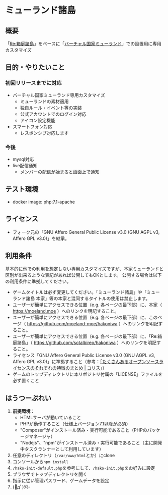 # ミューランド諸島

## 概要

「[Re:箱庭諸島](https://github.com/Sotalbireo/hakoniwa)」をベースに「[バーチャル国家ミューランド](https://moeland.moe/)」での設置用に専用カスタマイズ

## 目的・やりたいこと

### 初回リリースまでに対応
* バーチャル国家ミューランド専用カスタマイズ
	* ミューランドの素材適用
	* 独自ルール・イベント等の実装
	* 公式アカウントでのログイン対応
	* アイコン設定機能
* スマートフォン対応
	* レスポンシブ対応します
	
### 今後
* mysql対応
* live配信通知
	* メンバーの配信が始まると画面上で通知

## テスト環境

* docker image: php:7.1-apache
	
## ライセンス

* フォーク元の「GNU Affero General Public License v3.0 (GNU AGPL v3, Affero GPL v3.0)」を継承。

## 利用条件

基本的に他での利用を想定しない専用カスタマイズですが、本家ミューランドと区別が出来るような表記があれば公開してもOKとします。
公開する場合は以下の利用条件に準拠してください。

* ゲームタイトルは必ず変更してください。「ミューランド諸島」や「ミューランド諸島 本家」等の本家と混同するタイトルの使用は禁止します。
* ユーザーが簡単にアクセスできる位置（e.g. 各ページの最下部）に、本家（ https://moeland.moe ）へのリンクを明記すること。 
* ユーザーが簡単にアクセスできる位置（e.g. 各ページの最下部）に、このページ（ https://github.com/moeland-moe/hakoniwa ）へのリンクを明記すること。
* ユーザーが簡単にアクセスできる位置（e.g. 各ページの最下部）に、「Re:箱庭諸島」（ https://github.com/sotalbireo/hakoniwa ）へのリンクを明記すること。
* ライセンス「GNU Affero General Public License v3.0 (GNU AGPL v3, Affero GPL v3.0)」に準拠すること（参考：[「たくさんあるオープンソースライセンスのそれぞれの特徴のまとめ | コリス」](https://coliss.com/articles/build-websites/operation/work/choose-a-license-by-github.html#h210)）
* ゲームのトップディレクトリに本リポジトリ付属の「LICENSE」ファイルを必ず置くこと

## はうつーぷれい

1. **前提環境**：
	* HTMLサーバが動いていること
	* PHPが動作すること（仕様上バージョン7.1以降が必須）
	* "Composer"がインストール済み・実行可能であること（PHPのパッケージマネージャ）
	* "Nodejs"、"npm"がインストール済み・実行可能であること（主に開発中タスクランナーとして利用しています）
1. 任意のディレクトリ（`/var/www/html`とか）にclone
1. コンソールから`npm install`
1. `/hako-init-default.php`を参考にして、`/hako-init.php`をお好みに設定
1. ブラウザでトップディレクトリを開く
1. 指示に従い管理パスワード、ゲームデータを設定
1. (ﾟдﾟ)ｳﾏｰ


